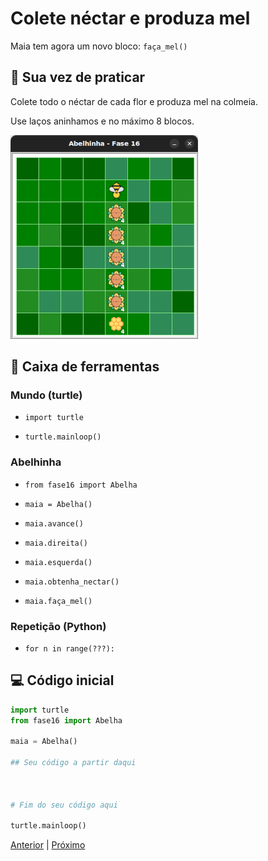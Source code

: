 # Colete néctar e produza mel

Maia tem agora um novo bloco: `faça_mel()`

## 🐝 Sua vez de praticar

Colete todo o néctar de cada flor e produza mel na colmeia.

Use laços aninhamos e no máximo 8 blocos.

![Agora temos uma colméias para fazer mel](cenario_16.png "Agora temos uma colméias para fazer mel")

## 🧰 Caixa de ferramentas

### Mundo (turtle)

- `import turtle`

- `turtle.mainloop()`

### Abelhinha

- `from fase16 import Abelha`

- `maia = Abelha()`

- `maia.avance()`

- `maia.direita()`

- `maia.esquerda()`

- `maia.obtenha_nectar()`

- `maia.faça_mel()`

### Repetição (Python)

- `for n in range(???):`


## 💻 Código inicial

```python
import turtle
from fase16 import Abelha

maia = Abelha()

## Seu código a partir daqui



# Fim do seu código aqui

turtle.mainloop()

```

[Anterior](../fase15/README.md) | [Próximo](../fase17/README.md)